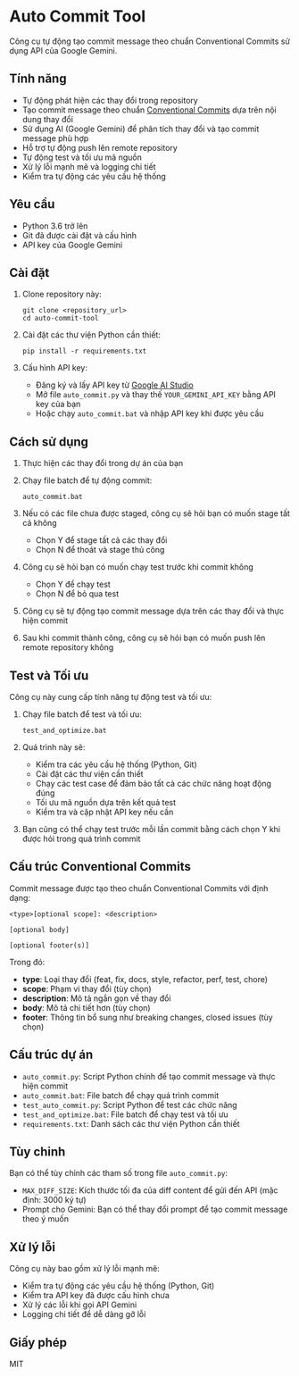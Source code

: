 # Auto Commit Tool

Công cụ tự động tạo commit message theo chuẩn Conventional Commits sử dụng API của Google Gemini.

## Tính năng

- Tự động phát hiện các thay đổi trong repository
- Tạo commit message theo chuẩn [Conventional Commits](https://www.conventionalcommits.org/) dựa trên nội dung thay đổi
- Sử dụng AI (Google Gemini) để phân tích thay đổi và tạo commit message phù hợp
- Hỗ trợ tự động push lên remote repository
- Tự động test và tối ưu mã nguồn
- Xử lý lỗi mạnh mẽ và logging chi tiết
- Kiểm tra tự động các yêu cầu hệ thống

## Yêu cầu

- Python 3.6 trở lên
- Git đã được cài đặt và cấu hình
- API key của Google Gemini

## Cài đặt

1. Clone repository này:
   ```
   git clone <repository_url>
   cd auto-commit-tool
   ```

2. Cài đặt các thư viện Python cần thiết:
   ```
   pip install -r requirements.txt
   ```

3. Cấu hình API key:
   - Đăng ký và lấy API key từ [Google AI Studio](https://makersuite.google.com/app/apikey)
   - Mở file `auto_commit.py` và thay thế `YOUR_GEMINI_API_KEY` bằng API key của bạn
   - Hoặc chạy `auto_commit.bat` và nhập API key khi được yêu cầu

## Cách sử dụng

1. Thực hiện các thay đổi trong dự án của bạn

2. Chạy file batch để tự động commit:
   ```
   auto_commit.bat
   ```

3. Nếu có các file chưa được staged, công cụ sẽ hỏi bạn có muốn stage tất cả không
   - Chọn Y để stage tất cả các thay đổi
   - Chọn N để thoát và stage thủ công

4. Công cụ sẽ hỏi bạn có muốn chạy test trước khi commit không
   - Chọn Y để chạy test
   - Chọn N để bỏ qua test

5. Công cụ sẽ tự động tạo commit message dựa trên các thay đổi và thực hiện commit

6. Sau khi commit thành công, công cụ sẽ hỏi bạn có muốn push lên remote repository không

## Test và Tối ưu

Công cụ này cung cấp tính năng tự động test và tối ưu:

1. Chạy file batch để test và tối ưu:
   ```
   test_and_optimize.bat
   ```

2. Quá trình này sẽ:
   - Kiểm tra các yêu cầu hệ thống (Python, Git)
   - Cài đặt các thư viện cần thiết
   - Chạy các test case để đảm bảo tất cả các chức năng hoạt động đúng
   - Tối ưu mã nguồn dựa trên kết quả test
   - Kiểm tra và cập nhật API key nếu cần

3. Bạn cũng có thể chạy test trước mỗi lần commit bằng cách chọn Y khi được hỏi trong quá trình commit

## Cấu trúc Conventional Commits

Commit message được tạo theo chuẩn Conventional Commits với định dạng:

```
<type>[optional scope]: <description>

[optional body]

[optional footer(s)]
```

Trong đó:
- **type**: Loại thay đổi (feat, fix, docs, style, refactor, perf, test, chore)
- **scope**: Phạm vi thay đổi (tùy chọn)
- **description**: Mô tả ngắn gọn về thay đổi
- **body**: Mô tả chi tiết hơn (tùy chọn)
- **footer**: Thông tin bổ sung như breaking changes, closed issues (tùy chọn)

## Cấu trúc dự án

- `auto_commit.py`: Script Python chính để tạo commit message và thực hiện commit
- `auto_commit.bat`: File batch để chạy quá trình commit
- `test_auto_commit.py`: Script Python để test các chức năng
- `test_and_optimize.bat`: File batch để chạy test và tối ưu
- `requirements.txt`: Danh sách các thư viện Python cần thiết

## Tùy chỉnh

Bạn có thể tùy chỉnh các tham số trong file `auto_commit.py`:

- `MAX_DIFF_SIZE`: Kích thước tối đa của diff content để gửi đến API (mặc định: 3000 ký tự)
- Prompt cho Gemini: Bạn có thể thay đổi prompt để tạo commit message theo ý muốn

## Xử lý lỗi

Công cụ này bao gồm xử lý lỗi mạnh mẽ:

- Kiểm tra tự động các yêu cầu hệ thống (Python, Git)
- Kiểm tra API key đã được cấu hình chưa
- Xử lý các lỗi khi gọi API Gemini
- Logging chi tiết để dễ dàng gỡ lỗi

## Giấy phép

MIT 